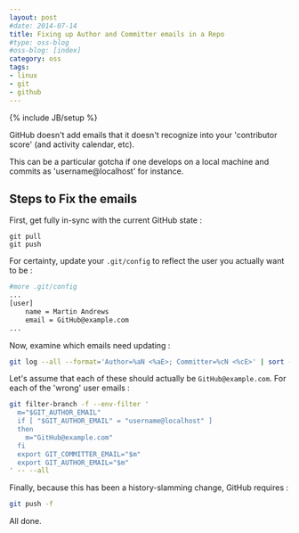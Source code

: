 ```yaml
---
layout: post
#date: 2014-07-14
title: Fixing up Author and Committer emails in a Repo
#type: oss-blog
#oss-blog: [index]
category: oss
tags:
- linux
- git
- github
---
```

{% include JB/setup %}

GitHub doesn't add emails that it doesn't recognize into your 'contributor score' (and activity calendar, etc).

This can be a particular gotcha if one develops on a local machine and commits as 'username@localhost' for instance.


Steps to Fix the emails
--------------------------------

First, get fully in-sync with the current GitHub state : 

```
git pull
git push
```

For certainty, update your ```.git/config``` to reflect the user you actually want to be :

```bash
#more .git/config
...
[user]
	name = Martin Andrews
	email = GitHub@example.com
...
```

Now, examine which emails need updating :

```bash
git log --all --format='Author=%aN <%aE>; Committer=%cN <%cE>' | sort -u
```

Let's assume that each of these should actually be ```GitHub@example.com```.  For each of the 'wrong' user emails : 

```bash
git filter-branch -f --env-filter '
  m="$GIT_AUTHOR_EMAIL"
  if [ "$GIT_AUTHOR_EMAIL" = "username@localhost" ]
  then
    m="GitHub@example.com"
  fi
  export GIT_COMMITTER_EMAIL="$m"
  export GIT_AUTHOR_EMAIL="$m"
' -- --all
```

Finally, because this has been a history-slamming change, GitHub requires : 

```bash
git push -f
```

All done.
